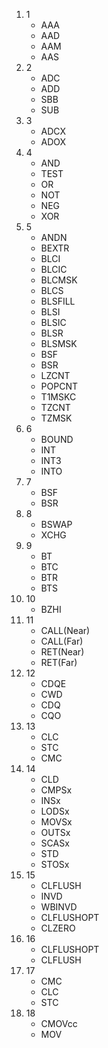 1. 1
   - AAA
   - AAD
   - AAM
   - AAS
2. 2
   - ADC
   - ADD
   - SBB
   - SUB
3. 3
   - ADCX
   - ADOX
4. 4
   - AND
   - TEST
   - OR
   - NOT
   - NEG
   - XOR
5. 5
   - ANDN
   - BEXTR
   - BLCI
   - BLCIC
   - BLCMSK
   - BLCS
   - BLSFILL
   - BLSI
   - BLSIC
   - BLSR
   - BLSMSK
   - BSF
   - BSR
   - LZCNT
   - POPCNT
   - T1MSKC
   - TZCNT
   - TZMSK
6. 6
   - BOUND
   - INT
   - INT3
   - INTO
7. 7
   - BSF
   - BSR
8. 8
   - BSWAP
   - XCHG
9. 9
    - BT
    - BTC
    - BTR
    - BTS
10. 10
    - BZHI
11. 11
    - CALL(Near)
    - CALL(Far)
    - RET(Near)
    - RET(Far)
12. 12
    - CDQE
    - CWD
    - CDQ
    - CQO
13. 13
    - CLC
    - STC
    - CMC
14. 14
    - CLD
    - CMPSx
    - INSx
    - LODSx
    - MOVSx
    - OUTSx
    - SCASx
    - STD
    - STOSx
15. 15
    - CLFLUSH
    - INVD
    - WBINVD
    - CLFLUSHOPT
    - CLZERO
16. 16
    - CLFLUSHOPT
    - CLFLUSH
17. 17
    - CMC
    - CLC
    - STC
18. 18
    - CMOVcc
    - MOV
